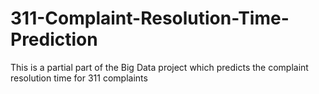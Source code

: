 # 311-Complaint-Resolution-Time-Prediction
 This is a partial part of the Big Data project which predicts the complaint resolution time for 311 complaints
